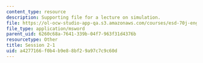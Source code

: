 ```yaml
---
content_type: resource
description: Supporting file for a lecture on simulation.
file: https://ol-ocw-studio-app-qa.s3.amazonaws.com/courses/esd-70j-engineering-economy-module-fall-2009/a4277166f0b4b9e88bf29a97c7c9c60d_ESD70session2_1.xls
file_type: application/msword
parent_uid: 6260c68a-7641-339b-04f7-963f31d4376b
resourcetype: Other
title: Session 2-1
uid: a4277166-f0b4-b9e8-8bf2-9a97c7c9c60d
---
```

